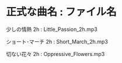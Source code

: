# 正式な曲名 : ファイル名

少しの情熱 2h : Little_Passion_2h.mp3

ショート･マーチ 2h : Short_March_2h.mp3

切ない花々 2h : Oppressive_Flowers.mp3
